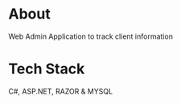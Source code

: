 # About
Web Admin Application to track client information

# Tech Stack
C#, ASP.NET, RAZOR & MYSQL 	
